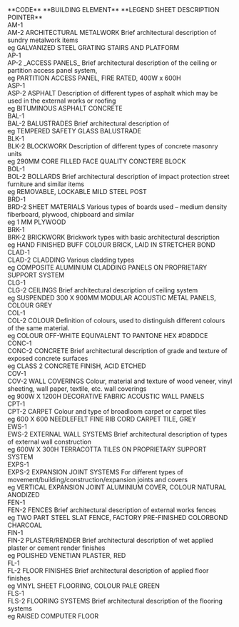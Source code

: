 <div class="cart-philosophies-grid-wrapper" markdown="1">
<span class="cart-philosophies-grid-codes-one-of-three">**CODE**</span>
<span class="cart-philosophies-grid-codes-two-of-three">**BUILDING ELEMENT**</span>
<span class="cart-philosophies-grid-codes-three-of-three">**LEGEND SHEET DESCRIPTION POINTER**</span>
</div>


<div class="cart-philosophies-grid-wrapper" markdown="1">
<span class="cart-philosophies-grid-codes-one-of-three">AM-1<br>AM-2</span>
<span class="cart-philosophies-grid-codes-two-of-three">ARCHITECTURAL METALWORK</span>
<span class="cart-philosophies-grid-codes-three-of-three">Brief architectural description of sundry metalwork items<br>eg GALVANIZED STEEL GRATING STAIRS AND PLATFORM</span>
</div>

<div class="cart-philosophies-grid-wrapper" markdown="1">
<span class="cart-philosophies-grid-codes-one-of-three">AP-1<br>AP-2</span>
<span class="cart-philosophies-grid-codes-two-of-three">_ACCESS PANELS_</span>
<span class="cart-philosophies-grid-codes-three-of-three">Brief architectural description of the ceiling or partition access panel system,<br>eg PARTITION ACCESS PANEL, FIRE RATED, 400W x 600H</span>
</div>

<div class="cart-philosophies-grid-wrapper" markdown="1">
<span class="cart-philosophies-grid-codes-one-of-three">ASP-1<br>ASP-2</span>
<span class="cart-philosophies-grid-codes-two-of-three">ASPHALT</span>
<span class="cart-philosophies-grid-codes-three-of-three">Description of different types of asphalt which may be used in the external works or roofing<br>eg BITUMINOUS ASPHALT CONCRETE</span>
</div>

<div class="cart-philosophies-grid-wrapper" markdown="1">
<span class="cart-philosophies-grid-codes-one-of-three">BAL-1<br>BAL-2</span>
<span class="cart-philosophies-grid-codes-two-of-three">BALUSTRADES</span>
<span class="cart-philosophies-grid-codes-three-of-three">Brief architectural description of<br>eg TEMPERED SAFETY GLASS BALUSTRADE</span>
</div>

<div class="cart-philosophies-grid-wrapper" markdown="1">
<span class="cart-philosophies-grid-codes-one-of-three">BLK-1<br>BLK-2</span>
<span class="cart-philosophies-grid-codes-two-of-three">BLOCKWORK</span>
<span class="cart-philosophies-grid-codes-three-of-three">Description of different types of concrete masonry units<br>eg 290MM CORE FILLED FACE QUALITY CONCTERE BLOCK</span>
</div>

<div class="cart-philosophies-grid-wrapper" markdown="1">
<span class="cart-philosophies-grid-codes-one-of-three">BOL-1<br>BOL-2</span>
<span class="cart-philosophies-grid-codes-two-of-three">BOLLARDS</span>
<span class="cart-philosophies-grid-codes-three-of-three">Brief architectural description of impact protection street furniture and similar items<br>eg REMOVABLE, LOCKABLE MILD STEEL POST</span>
</div>

<div class="cart-philosophies-grid-wrapper" markdown="1">
<span class="cart-philosophies-grid-codes-one-of-three">BRD-1<br>BRD-2</span>
<span class="cart-philosophies-grid-codes-two-of-three">SHEET MATERIALS</span>
<span class="cart-philosophies-grid-codes-three-of-three">Various types of boards used – medium density fiberboard, plywood, chipboard and similar<br>eg 1 MM PLYWOOD</span>
</div>

<div class="cart-philosophies-grid-wrapper" markdown="1">
<span class="cart-philosophies-grid-codes-one-of-three">BRK-1<br>BRK-2</span>
<span class="cart-philosophies-grid-codes-two-of-three">BRICKWORK</span>
<span class="cart-philosophies-grid-codes-three-of-three">Brickwork types with basic architectural description<br>eg HAND FINISHED BUFF COLOUR BRICK, LAID IN STRETCHER BOND</span>
</div>

<div class="cart-philosophies-grid-wrapper" markdown="1">
<span class="cart-philosophies-grid-codes-one-of-three">CLAD-1<br>CLAD-2</span>
<span class="cart-philosophies-grid-codes-two-of-three">CLADDING</span>
<span class="cart-philosophies-grid-codes-three-of-three">Various cladding types<br>eg COMPOSITE ALUMINIUM CLADDING PANELS ON PROPRIETARY SUPPORT SYSTEM</span>
</div>

<div class="cart-philosophies-grid-wrapper" markdown="1">
<span class="cart-philosophies-grid-codes-one-of-three">CLG-1<br>CLG-2</span>
<span class="cart-philosophies-grid-codes-two-of-three">CEILINGS</span>
<span class="cart-philosophies-grid-codes-three-of-three">Brief architectural description of ceiling system<br>eg SUSPENDED 300 X 900MM MODULAR ACOUSTIC METAL PANELS, COLOUR GREY</span>
</div>

<div class="cart-philosophies-grid-wrapper" markdown="1">
<span class="cart-philosophies-grid-codes-one-of-three">COL-1<br>COL-2</span>
<span class="cart-philosophies-grid-codes-two-of-three">COLOUR</span>
<span class="cart-philosophies-grid-codes-three-of-three">Definition of colours, used to distinguish different colours of the same material.<br>eg COLOUR OFF-WHITE EQUIVALENT TO PANTONE HEX #D8DDCE</span>
</div>

<div class="cart-philosophies-grid-wrapper" markdown="1">
<span class="cart-philosophies-grid-codes-one-of-three">CONC-1<br>CONC-2</span>
<span class="cart-philosophies-grid-codes-two-of-three">CONCRETE</span>
<span class="cart-philosophies-grid-codes-three-of-three">Brief architectural description of grade and texture of exposed concrete surfaces<br>eg CLASS 2 CONCRETE FINISH, ACID ETCHED</span>
</div>

<div class="cart-philosophies-grid-wrapper" markdown="1">
<span class="cart-philosophies-grid-codes-one-of-three">COV-1<br>COV-2</span>
<span class="cart-philosophies-grid-codes-two-of-three">WALL COVERINGS</span>
<span class="cart-philosophies-grid-codes-three-of-three">Colour, material and texture of wood veneer, vinyl sheeting, wall paper, textile, etc. wall coverings<br>eg 900W X 1200H DECORATIVE FABRIC ACOUSTIC WALL PANELS</span>
</div>

<div class="cart-philosophies-grid-wrapper" markdown="1">
<span class="cart-philosophies-grid-codes-one-of-three">CPT-1<br>CPT-2</span>
<span class="cart-philosophies-grid-codes-two-of-three">CARPET</span>
<span class="cart-philosophies-grid-codes-three-of-three">Colour and type of broadloom carpet or carpet tiles<br>eg 600 X 600 NEEDLEFELT FINE RIB CORD CARPET TILE, GREY</span>
</div>

<div class="cart-philosophies-grid-wrapper" markdown="1">
<span class="cart-philosophies-grid-codes-one-of-three">EWS-1<br>EWS-2</span>
<span class="cart-philosophies-grid-codes-two-of-three">EXTERNAL WALL SYSTEMS</span>
<span class="cart-philosophies-grid-codes-three-of-three">Brief architectural description of types of external wall construction<br>eg 600W X 300H TERRACOTTA TILES ON PROPRIETARY SUPPORT SYSTEM</span>
</div>

<div class="cart-philosophies-grid-wrapper" markdown="1">
<span class="cart-philosophies-grid-codes-one-of-three">EXPS-1<br>EXPS-2</span>
<span class="cart-philosophies-grid-codes-two-of-three">EXPANSION JOINT SYSTEMS</span>
<span class="cart-philosophies-grid-codes-three-of-three">For different types of movement/building/construction/expansion joints and covers<br>eg VERTICAL EXPANSION JOINT ALUMINIUM COVER, COLOUR NATURAL ANODIZED</span>
</div>

<div class="cart-philosophies-grid-wrapper" markdown="1">
<span class="cart-philosophies-grid-codes-one-of-three">FEN-1<br>FEN-2</span>
<span class="cart-philosophies-grid-codes-two-of-three">FENCES</span>
<span class="cart-philosophies-grid-codes-three-of-three">Brief architectural description of external works fences<br>eg TWO PART STEEL SLAT FENCE, FACTORY PRE-FINISHED COLORBOND CHARCOAL</span>
</div>

<div class="cart-philosophies-grid-wrapper" markdown="1">
<span class="cart-philosophies-grid-codes-one-of-three">FIN-1<br>FIN-2</span>
<span class="cart-philosophies-grid-codes-two-of-three">PLASTER/RENDER</span>
<span class="cart-philosophies-grid-codes-three-of-three">Brief architectural description of wet applied plaster or cement render finishes<br>eg POLISHED VENETIAN PLASTER, RED</span>
</div>

<div class="cart-philosophies-grid-wrapper" markdown="1">
<span class="cart-philosophies-grid-codes-one-of-three">FL-1<br>FL-2</span>
<span class="cart-philosophies-grid-codes-two-of-three">FLOOR FINISHES</span>
<span class="cart-philosophies-grid-codes-three-of-three">Brief architectural description of applied floor finishes<br>eg VINYL SHEET FLOORING, COLOUR PALE GREEN</span>
</div>

<div class="cart-philosophies-grid-wrapper" markdown="1">
<span class="cart-philosophies-grid-codes-one-of-three">FLS-1<br>FLS-2</span>
<span class="cart-philosophies-grid-codes-two-of-three">FLOORING SYSTEMS</span>
<span class="cart-philosophies-grid-codes-three-of-three" style="border-bottom: 0px;">Brief architectural description of the flooring systems<br>eg RAISED COMPUTER FLOOR</span>
</div>
